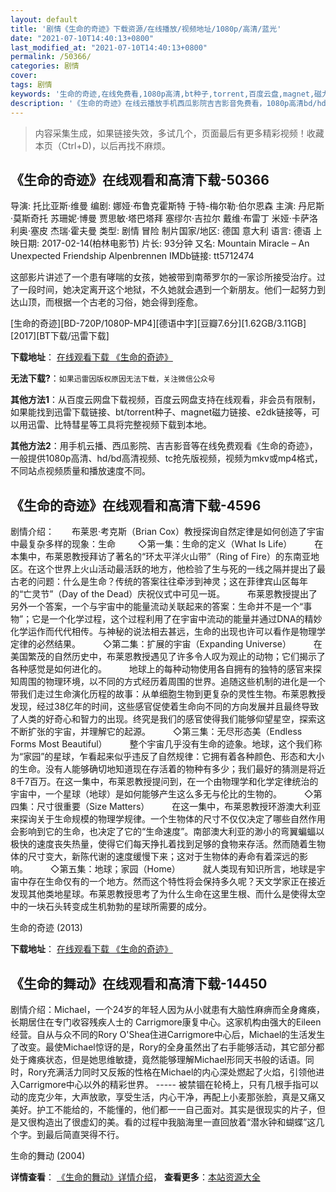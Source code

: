 ```yaml
---
layout: default
title: '剧情《生命的奇迹》下载资源/在线播放/视频地址/1080p/高清/蓝光'
date: "2021-07-10T14:40:13+0800"
last_modified_at: "2021-07-10T14:40:13+0800"
permalink: /50366/
categories: 剧情
cover:
tags: 剧情
keywords: '生命的奇迹,在线免费看,1080p高清,bt种子,torrent,百度云盘,magnet,磁力链,迅雷下载资源'
description: '《生命的奇迹》在线云播放手机西瓜影院吉吉影音免费看，1080p高清bd/hd未删减完整版和tc抢先枪版，mkv/mp4格式，附带bt/torrent种子、magnet/磁力链、百度云盘、网盘资源迅雷下载链接'
---
```


>内容采集生成，如果链接失效，多试几个，页面最后有更多精彩视频！收藏本页（Ctrl+D)，以后再找不麻烦。


## 《生命的奇迹》在线观看和高清下载-50366

导演: 托比亚斯·维曼 编剧: 娜娅·布鲁克霍斯特 于特-梅尔勒·伯尔恩森 主演: 丹尼斯·莫斯奇托 苏珊妮·博曼 贾思敏·塔巴塔拜 塞缪尔·吉拉尔 戴维·布雷丁 米娅·卡萨洛 利奥·塞皮 杰瑞·霍夫曼 类型: 剧情 冒险 制片国家/地区: 德国 意大利 语言: 德语 上映日期: 2017-02-14(柏林电影节) 片长: 93分钟 又名: Mountain Miracle – An Unexpected Friendship Alpenbrennen IMDb链接: tt5712474

这部影片讲述了一个患有哮喘的女孩，她被带到南蒂罗尔的一家诊所接受治疗。过了一段时间，她决定离开这个地狱，不久她就会遇到一个新朋友。他们一起努力到达山顶，而根据一个古老的习俗，她会得到痊愈。


[生命的奇迹][BD-720P/1080P-MP4][德语中字][豆瓣7.6分][1.62GB/3.11GB][2017][BT下载/迅雷下载]

**下载地址**： [在线观看下载 《生命的奇迹》](https://www.btdx8.com/torrent/smdqj_2017.html) 


**无法下载?**：`如果迅雷因版权原因无法下载，关注微信公众号 `

**其他方法1**：从百度云网盘下载视频，百度云网盘支持在线观看，非会员有限制，如果能找到迅雷下载链接、bt/torrent种子、magnet磁力链接、e2dk链接等，可以用迅雷、比特彗星等工具将完整视频下载到本地。

**其他方法2**：用手机云播、西瓜影院、吉吉影音等在线免费观看《生命的奇迹》，一般提供1080p高清、hd/bd高清视频、tc抢先版视频，视频为mkv或mp4格式，不同站点视频质量和播放速度不同。


## 《生命的奇迹》在线观看和高清下载-4596

剧情介绍：　　布莱恩·考克斯（Brian Cox）教授探询自然定律是如何创造了宇宙中最复杂多样的现象：生命  　　◇第一集：生命的定义（What Is Life）  　　在本集中，布莱恩教授拜访了著名的“环太平洋火山带”（Ring of Fire）的东南亚地区。在这个世界上火山活动最活跃的地方，他检验了生与死的一线之隔并提出了最古老的问题：什么是生命？传统的答案往往牵涉到神灵；这在菲律宾山区每年的“亡灵节”（Day of the Dead）庆祝仪式中可见一斑。  　　布莱恩教授提出了另外一个答案，一个与宇宙中的能量流动关联起来的答案：生命并不是一个“事物”；它是一个化学过程，这个过程利用了在宇宙中流动的能量并通过DNA的精妙化学运作而代代相传。与神秘的说法相去甚远，生命的出现也许可以看作是物理学定律的必然结果。  　　◇第二集：扩展的宇宙（Expanding Universe）  　　在美国繁茂的自然历史中，布莱恩教授遇见了许多令人叹为观止的动物；它们揭示了各种感觉是如何进化的。  　　地球上的每种动物使用各自拥有的独特的感官来探知周围的物理环境，以不同的方式经历着周围的世界。追随这些机制的进化是一个带我们走过生命演化历程的故事：从单细胞生物到更复杂的灵性生物。布莱恩教授发现，经过38亿年的时间，这些感官促使着生命向不同的方向发展并且最终导致了人类的好奇心和智力的出现。终究是我们的感官使得我们能够仰望星空，探索这不断扩张的宇宙，并理解它的起源。  　　◇第三集：无尽形态美（Endless Forms Most Beautiful）  　　整个宇宙几乎没有生命的迹象。地球，这个我们称为“家园”的星球，乍看起来似乎违反了自然规律：它拥有着各种颜色、形态和大小的生命。没有人能够确切地知道现在存活着的物种有多少；我们最好的猜测是将近8千7百万。在这一集中，布莱恩教授提问到，在一个由物理学和化学定律统治的宇宙中，一个星球（地球）是如何能够产生这么多无与伦比的生物的。  　　◇第四集：尺寸很重要（Size Matters）  　　在这一集中，布莱恩教授环游澳大利亚来探询关于生命规模的物理学规律。一个生物体的尺寸不仅仅决定了哪些自然作用会影响到它的生命，也决定了它的“生命速度”。南部澳大利亚的渺小的弯翼蝙蝠以极快的速度丧失热量，使得它们每天挣扎着找到足够的食物来存活。然而随着生物体的尺寸变大，新陈代谢的速度缓慢下来；这对于生物体的寿命有着深远的影响。  　　◇第五集：地球；家园（Home）  　　就人类现有知识所言，地球是宇宙中存在生命仅有的一个地方。然而这个特性将会保持多久呢？天文学家正在接近发现其他类地星球。布莱恩教授思考了为什么生命在这里生根、而什么是使得太空中的一块石头转变成生机勃勃的星球所需要的成分。


生命的奇迹 (2013)

**下载地址**： [在线观看下载 《生命的奇迹》](https://www.btbtdy.me/btdy/dy2446.html) 


## 《生命的舞动》在线观看和高清下载-14450

剧情介绍：Michael，一个24岁的年轻人因为从小就患有大脑性麻痹而全身瘫痪，长期居住在专门收容残疾人士的 Carrigmore康复中心。这家机构由强大的Eileen经营。自从与众不同的Rory O'Shea住进Carrigmore中心后，Michael的生活发生了改变。最使Michael惊讶的是，Rory的全身虽然出了右手能够活动，其它部分都处于瘫痪状态，但是她思维敏捷，竟然能够理解Michael形同天书般的话语。同时，Rory充满活力同时又反叛的性格在Michael的内心深处燃起了火焰，引领他进入Carrigmore中心以外的精彩世界。 ----- 被禁锢在轮椅上，只有几根手指可以动的庞克少年，大声放歌，享受生活，内心干净，再配上小麦那张脸，真是又痛又美好。护工不能给的，不能懂的，他们都一一自己面对。其实是很现实的片子，但是又很构造出了很虚幻的美。看的过程中我脑海里一直回放着“潜水钟和蝴蝶”这几个字。到最后简直哭得不行。


生命的舞动 (2004)

**详情查看**： [《生命的舞动》详情介绍](/movie/14450/)， **查看更多**：[本站资源大全](/movie/t/all/)

